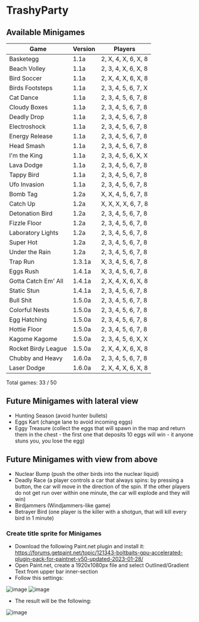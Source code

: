 # TrashyParty

## Available Minigames
| Game  | Version | Players |
| ------------- | ------------- | ------------- |
| Basketegg  | 1.1a  | 2, X, 4, X, 6, X, 8 |
| Beach Volley  | 1.1a  | 2, 3, 4, X, 6, X, 8 |
| Bird Soccer  | 1.1a  | 2, X, 4, X, 6, X, 8 |
| Birds Footsteps  | 1.1a  | 2, 3, 4, 5, 6, 7, X |
| Cat Dance  | 1.1a  | 2, 3, 4, 5, 6, 7, 8 |
| Cloudy Boxes  | 1.1a  | 2, 3, 4, 5, 6, 7, 8 |
| Deadly Drop  | 1.1a  | 2, 3, 4, 5, 6, 7, 8 |
| Electroshock  | 1.1a  | 2, 3, 4, 5, 6, 7, 8 |
| Energy Release  | 1.1a  | 2, 3, 4, 5, 6, 7, 8 |
| Head Smash  | 1.1a  | 2, 3, 4, 5, 6, 7, 8 |
| I'm the King  | 1.1a  | 2, 3, 4, 5, 6, X, X |
| Lava Dodge  | 1.1a  | 2, 3, 4, 5, 6, 7, 8 |
| Tappy Bird  | 1.1a  | 2, 3, 4, 5, 6, 7, 8 |
| Ufo Invasion  | 1.1a  | 2, 3, 4, 5, 6, 7, 8 |
| Bomb Tag  | 1.2a  | X, X, 4, 5, 6, 7, 8 |
| Catch Up  | 1.2a  | X, X, X, X, 6, 7, 8 |
| Detonation Bird  | 1.2a  | 2, 3, 4, 5, 6, 7, 8 |
| Fizzle Floor  | 1.2a  | 2, 3, 4, 5, 6, 7, 8 |
| Laboratory Lights  | 1.2a  | 2, 3, 4, 5, 6, 7, 8 |
| Super Hot  | 1.2a  | 2, 3, 4, 5, 6, 7, 8 |
| Under the Rain  | 1.2a  | 2, 3, 4, 5, 6, 7, 8 |
| Trap Run  | 1.3.1a  | X, 3, 4, 5, 6, 7, 8 |
| Eggs Rush  | 1.4.1a  | X, 3, 4, 5, 6, 7, 8 |
| Gotta Catch Em' All  | 1.4.1a  | 2, X, 4, X, 6, X, 8 |
| Static Stun  | 1.4.1a  | 2, 3, 4, 5, 6, 7, 8 |
| Bull Shit  | 1.5.0a  | 2, 3, 4, 5, 6, 7, 8 |
| Colorful Nests  | 1.5.0a  | 2, 3, 4, 5, 6, 7, 8 |
| Egg Hatching  | 1.5.0a  | 2, 3, 4, 5, 6, 7, 8 |
| Hottie Floor  | 1.5.0a  | 2, 3, 4, 5, 6, 7, 8 |
| Kagome Kagome  | 1.5.0a  | 2, 3, 4, 5, 6, X, X |
| Rocket Birdy League  | 1.5.0a  | 2, X, 4, X, 6, X, 8 |
| Chubby and Heavy  | 1.6.0a  | 2, 3, 4, 5, 6, 7, 8 |
| Laser Dodge  | 1.6.0a  | 2, X, 4, X, 6, X, 8 |

Total games: 33 / 50

## Future Minigames with lateral view
- Hunting Season (avoid hunter bullets)
- Eggs Kart (change lane to avoid incoming eggs)
- Eggy Treasure (collect the eggs that will spawn in the map and return them in the chest - the first one that deposits 10 eggs will win - it anyone stuns you, you lose the egg)

## Future Minigames with view from above
- Nuclear Bump (push the other birds into the nuclear liquid)
- Deadly Race (a player controls a car that always spins: by pressing a button, the car will move in the direction of the spin. If the other players do not get run over within one minute, the car will explode and they will win)
- Birdjammers (Windjammers-like game)
- Betrayer Bird (one player is the killer with a shotgun, that will kill every bird in 1 minute)

### Create title sprite for Minigames
- Download the following Paint.net plugin and install it: https://forums.getpaint.net/topic/121343-boltbaits-gpu-accelerated-plugin-pack-for-paintnet-v50-updated-2023-01-28/
- Open Paint.net, create a 1920x1080px file and select Outlined/Gradient Text from upper bar inner-section
- Follow this settings:

![image](https://user-images.githubusercontent.com/24304905/232335107-0eed0a31-984b-4ff8-b515-c6a33319ecef.png)
![image](https://user-images.githubusercontent.com/24304905/232335113-82a93ab9-e3af-49e5-9b72-56e0a39a734a.png)

- The result will be the following:

![image](https://user-images.githubusercontent.com/24304905/232335153-39e2d130-d0e8-44ae-b073-801352df6b86.png)
